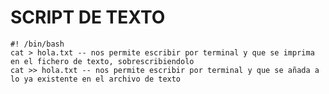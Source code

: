 # SCRIPT DE TEXTO

    #! /bin/bash
    cat > hola.txt -- nos permite escribir por terminal y que se imprima en el fichero de texto, sobrescribiendolo
    cat >> hola.txt -- nos permite escribir por terminal y que se añada a lo ya existente en el archivo de texto
